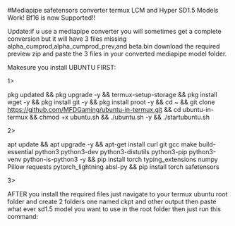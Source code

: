 

#Mediapipe safetensors converter termux 
LCM and Hyper SD1.5 Models Work!
Bf16 is now Supported!!


Update:if u use a mediapipe converter you will sometimes get a complete conversion but it will have 3 files missing alpha_cumprod,alpha_cumprod_prev,and beta.bin
download the required preview zip and paste the 3 files in your converted mediapipe model folder. 


Makesure you install UBUNTU FIRST:

1>

pkg updated && pkg upgrade -y && termux-setup-storage && pkg install wget -y && pkg install git -y && pkg install proot -y && cd ~ && git clone https://github.com/MFDGaming/ubuntu-in-termux.git && cd ubuntu-in-termux && chmod +x ubuntu.sh && ./ubuntu.sh -y && ./startubuntu.sh

2>

apt update && apt upgrade -y && apt-get install curl git gcc make build-essential python3 python3-dev python3-distutils python3-pip python3-venv python-is-python3 -y && 
pip install torch typing_extensions numpy Pillow requests pytorch_lightning absl-py && pip install torch safetensors



3>

AFTER you install the required files just navigate to your termux ubuntu root folder
and create 2 folders one named ckpt and other output then paste what ever sd1.5 model you want to use in the root folder then just run this command:


















